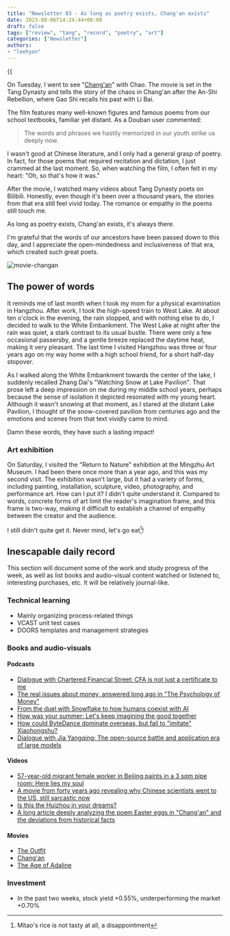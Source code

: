 ```yaml
---
title: "Newsletter 03 - As long as poetry exists, Chang'an exists"
date: 2023-08-06T14:24:44+08:00
draft: false
tags: ["review", "tang", "record", "poetry", "art"]
categories: ["Newsletter"]
authors:
- "leehyon"
---
```


{{<audio src="audio/life-live.mp3" caption="♪ Life Live - Mayday" >}}

On Tuesday, I went to see "[Chang'an](https://movie.douban.com/subject/36035676/)" with Chao. The movie is set in the Tang Dynasty and tells the story of the chaos in Chang'an after the An-Shi Rebellion, where Gao Shi recalls his past with Li Bai.

The film features many well-known figures and famous poems from our school textbooks, familiar yet distant. As a Douban user commented: 

> The words and phrases we hastily memorized in our youth strike us deeply now.

I wasn't good at Chinese literature, and I only had a general grasp of poetry. In fact, for those poems that required recitation and dictation, I just crammed at the last moment. So, when watching the film, I often felt in my heart: "Oh, so that's how it was."

After the movie, I watched many videos about Tang Dynasty poets on Bilibili. Honestly, even though it's been over a thousand years, the stories from that era still feel vivid today. The romance or empathy in the poems still touch me. 

As long as poetry exists, Chang'an exists, it's always there.

I'm grateful that the words of our ancestors have been passed down to this day, and I appreciate the open-mindedness and inclusiveness of that era, which created such great poets.

![movie-changan](https://images.kohsruhe.com/2024/movie-changan.jpg)

## The power of words

It reminds me of last month when I took my mom for a physical examination in Hangzhou. After work, I took the high-speed train to West Lake. At about ten o'clock in the evening, the rain stopped, and with nothing else to do, I decided to walk to the White Embankment. The West Lake at night after the rain was quiet, a stark contrast to its usual bustle. There were only a few occasional passersby, and a gentle breeze replaced the daytime heat, making it very pleasant. The last time I visited Hangzhou was three or four years ago on my way home with a high school friend, for a short half-day stopover.

As I walked along the White Embankment towards the center of the lake, I suddenly recalled Zhang Dai's "Watching Snow at Lake Pavilion". That prose left a deep impression on me during my middle school years, perhaps because the sense of isolation it depicted resonated with my young heart. Although it wasn't snowing at that moment, as I stared at the distant Lake Pavilion, I thought of the snow-covered pavilion from centuries ago and the emotions and scenes from that text vividly came to mind.

Damn these words, they have such a lasting impact!

### Art exhibition

On Saturday, I visited the "Return to Nature" exhibition at the Mingzhu Art Museum. I had been there once more than a year ago, and this was my second visit. The exhibition wasn't large, but it had a variety of forms, including painting, installation, sculpture, video, photography, and performance art. How can I put it? I didn't quite understand it. Compared to words, concrete forms of art limit the reader's imagination frame, and this frame is two-way, making it difficult to establish a channel of empathy between the creator and the audience.

I still didn't quite get it. Never mind, let's go eat[^1]!

[^1]: Mitao's rice is not tasty at all, a disappointment

## Inescapable daily record

This section will document some of the work and study progress of the week, as well as list books and audio-visual content watched or listened to, interesting purchases, etc. It will be relatively journal-like.

### Technical learning

- Mainly organizing process-related things
- VCAST unit test cases
- DOORS templates and management strategies

### Books and audio-visuals

#### Podcasts

- [Dialogue with Chartered Financial Street: CFA is not just a certificate to me](https://podcasts.apple.com/cn/podcast/vol-34-%E5%AF%B9%E8%AF%9D%E7%89%B9%E8%AE%B8%E9%87%91%E8%9E%8D%E8%A1%97-cfa%E5%AF%B9%E6%88%91%E6%9D%A5%E8%AF%B4%E7%BB%9D%E4%B8%8D%E5%8F%AA%E6%98%AF%E4%B8%80%E7%BA%B8%E8%AF%81%E4%B9%A6/id1607724726?i=1000622340653)
- [The real issues about money, answered long ago in "The Psychology of Money"](https://www.xiaoyuzhoufm.com/episode/64c3311699e1e7669e3716b4)
- [From the duel with Snowflake to how humans coexist with AI](https://podcasts.apple.com/cn/podcast/%E8%B6%85%E7%BA%A7%E7%8B%AC%E8%A7%92%E5%85%BD-databricks-%E8%81%94%E5%90%88%E5%88%9B%E5%A7%8B%E4%BA%BA-%E4%BB%8E%E5%AF%B9%E5%86%B3-snowflake-%E5%88%B0%E4%BA%BA%E7%B1%BB%E5%A6%82%E4%BD%95%E4%B8%8E-ai-%E5%85%B1%E5%AD%98-s7e21/id1494812579?i=1000622346061)
- [How was your summer: Let's keep imagining the good together](https://podcasts.apple.com/cn/podcast/vol-189-%E4%BD%A0%E7%9A%84%E5%A4%8F%E5%A4%A9%E8%BF%98%E5%A5%BD%E5%90%97-%E6%88%91%E4%BB%AC%E4%B8%80%E8%B5%B7%E4%BF%9D%E6%8C%81%E5%AF%B9%E5%96%84%E7%9A%84%E6%83%B3%E8%B1%A1/id1482731836?i=1000622986397)
- [How could ByteDance dominate overseas, but fail to "imitate" Xiaohongshu?](https://podcasts.apple.com/cn/podcast/s7e22-%E6%B5%B7%E5%A4%96%E6%89%80%E5%90%91%E6%8A%AB%E9%9D%A1%E7%9A%84%E5%AD%97%E8%8A%82%E8%B7%B3%E5%8A%A8-%E6%80%8E%E4%B9%88%E5%B0%B1-%E4%BB%BF-%E4%B8%8D%E5%A5%BD%E4%B8%80%E6%9C%AC%E5%B0%8F%E7%BA%A2%E4%B9%A6/id1494812579?i=1000623162738)
- [Dialogue with Jia Yangqing: The open-source battle and application era of large models](https://podcasts.apple.com/cn/podcast/e117-%E5%AF%B9%E8%AF%9D%E8%B4%BE%E6%89%AC%E6%B8%85-%E5%A4%A7%E6%A8%A1%E5%9E%8B%E7%9A%84%E5%BC%80%E6%BA%90%E4%B9%8B%E6%88%98%E4%B8%8E%E5%BA%94%E7%94%A8%E6%97%B6%E4%BB%A3-aigc%E7%89%B9%E8%BE%91/id1498541229?i=1000622989392)

#### Videos

- [57-year-old migrant female worker in Beijing paints in a 3 sqm pipe room: Here lies my soul](https://www.bilibili.com/video/BV1aj411d7fj/?spm_id_from=333.999.0.0&vd_source=eadc63ed5819c20aa613f84e76cdecbe)
- [A movie from forty years ago revealing why Chinese scientists went to the US, still sarcastic now](https://www.bilibili.com/video/BV15z4y1x7LA/?spm_id_from=333.999.0.0&vd_source=eadc63ed5819c20aa613f84e76cdecbe)
- [Is this the Huizhou in your dreams?](https://www.bilibili.com/video/BV1CX4y1L7FP/?spm_id_from=333.880.my_history.page.click)
- [A long article deeply analyzing the poem Easter eggs in "Chang'an" and the deviations from historical facts](https://www.bilibili.com/video/BV1ku411V7T8/?spm_id_from=333.337.search-card.all.click)

#### Movies

- [The Outfit](https://movie.douban.com/subject/35372415/)
- [Chang'an](https://movie.douban.com/subject/36035676/)
- [The Age of Adaline](https://movie.douban.com/subject/6039412/)

### Investment

- In the past two weeks, stock yield +0.55%, underperforming the market +0.70%